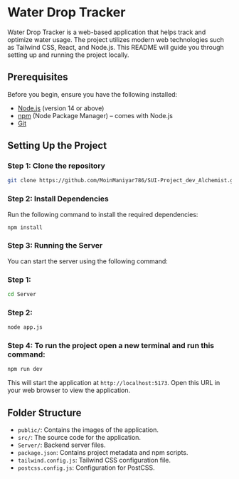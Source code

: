 
# Water Drop Tracker

Water Drop Tracker is a web-based application that helps track and optimize water usage. The project utilizes modern web technologies such as Tailwind CSS, React, and Node.js. This README will guide you through setting up and running the project locally.

## Prerequisites

Before you begin, ensure you have the following installed:

- [Node.js](https://nodejs.org/) (version 14 or above)
- [npm](https://www.npmjs.com/) (Node Package Manager) – comes with Node.js
- [Git](https://git-scm.com/)

## Setting Up the Project

### Step 1: Clone the repository

```bash
git clone https://github.com/MoinManiyar786/SUI-Project_dev_Alchemist.git
```

### Step 2: Install Dependencies

Run the following command to install the required dependencies:

```bash
npm install
```

### Step 3: Running the Server

You can start the server using the following command:
### Step 1:
```bash
cd Server
```
### Step 2:
```bash
node app.js
```

### Step 4: To run the project open a new terminal and run this command:
```bash
npm run dev
```

This will start the application at `http://localhost:5173`. Open this URL in your web browser to view the application.

## Folder Structure

- `public/`: Contains the images of the application.
- `src/`: The source code for the application.
- `Server/`: Backend server files.
- `package.json`: Contains project metadata and npm scripts.
- `tailwind.config.js`: Tailwind CSS configuration file.
- `postcss.config.js`: Configuration for PostCSS.